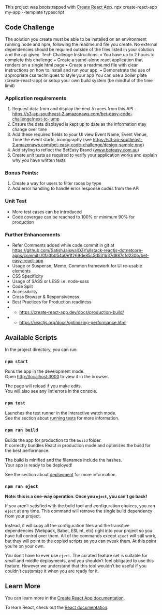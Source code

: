 This project was bootstrapped with [Create React App](https://github.com/facebook/create-react-app).
npx create-react-app my-app --template typescript

## Code Challenge
The solution you create must be able to be installed on an environment running node and npm, following the readme.md file you create.
No external dependencies should be required outside of the files listed in your solution and the api given.
Tech Challenge Instructions:
•	You have up to 2 hours to complete this challenge
•	Create a stand-alone react application that renders on a single html page
•	Create a readme.md file with clear instructions on how to install and run your app.
•	Demonstrate the use of appropriate css techniques to style your app
You can use a boiler plate (create-react-app) or setup your own build system (be mindful of the time limit)

### Application requirements
1.	Request data from and display the next 5 races from this API -
https://s3-ap-southeast-2.amazonaws.com/bet-easy-code-challenge/next-to-jump
2.	Ensure the data displayed is kept up to date as the information may change over time
3.	Add these required fields to your UI view
Event Name, Event Venue, Time the event starts, iconography (see https://s3-ap-southeast-2.amazonaws.com/bet-easy-code-challenge/design-sample.png)
4.	Add styling to reflect the BetEasy Brand (www.beteasy.com.au)
5.	Create unit tests as required to verify your application works and explain why you have written tests

### Bonus Points:
1.	Create a way for users to filter races by type
2.	Add error handling to handle error response codes from the API

### Unit Test
* More test cases can be introduced
* Code covergae can be reached to 100% or minimum 90% for production

### Further Enhancements 

* Refer Comments added while code commit in git at https://github.com/SatishJaiswalOZ/fullstack-reactjs-dotnetcore-apps/commits/0fa3b054a0e1f269de85c5d531b37d987cfd230b/bet-easy-react-app
* Usage or Suspense, Memo, Common framework for UI re-usable elements
* CSS Specificity 
* Usage of SASS or LESS i.e. node-sass
* Code Split 
* Accessibility
* Cross Browser & Responsiveness
* Best Practices for Production readiness
* * https://create-react-app.dev/docs/production-build/
* * https://reactjs.org/docs/optimizing-performance.html


## Available Scripts

In the project directory, you can run:

### `npm start`

Runs the app in the development mode.<br />
Open [http://localhost:3000](http://localhost:3000) to view it in the browser.

The page will reload if you make edits.<br />
You will also see any lint errors in the console.

### `npm test`

Launches the test runner in the interactive watch mode.<br />
See the section about [running tests](https://facebook.github.io/create-react-app/docs/running-tests) for more information.

### `npm run build`

Builds the app for production to the `build` folder.<br />
It correctly bundles React in production mode and optimizes the build for the best performance.

The build is minified and the filenames include the hashes.<br />
Your app is ready to be deployed!

See the section about [deployment](https://facebook.github.io/create-react-app/docs/deployment) for more information.

### `npm run eject`

**Note: this is a one-way operation. Once you `eject`, you can’t go back!**

If you aren’t satisfied with the build tool and configuration choices, you can `eject` at any time. This command will remove the single build dependency from your project.

Instead, it will copy all the configuration files and the transitive dependencies (Webpack, Babel, ESLint, etc) right into your project so you have full control over them. All of the commands except `eject` will still work, but they will point to the copied scripts so you can tweak them. At this point you’re on your own.

You don’t have to ever use `eject`. The curated feature set is suitable for small and middle deployments, and you shouldn’t feel obligated to use this feature. However we understand that this tool wouldn’t be useful if you couldn’t customize it when you are ready for it.

## Learn More

You can learn more in the [Create React App documentation](https://facebook.github.io/create-react-app/docs/getting-started).

To learn React, check out the [React documentation](https://reactjs.org/).
